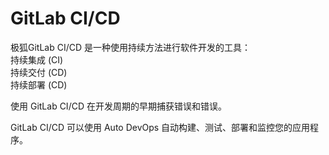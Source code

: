 # GitLab CI/CD
极狐GitLab CI/CD 是一种使用持续方法进行软件开发的工具：  
持续集成 (CI)  
持续交付 (CD)  
持续部署 (CD)  

使用 GitLab CI/CD 在开发周期的早期捕获错误和错误。  

GitLab CI/CD 可以使用 Auto DevOps 自动构建、测试、部署和监控您的应用程序。  